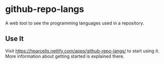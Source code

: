 # github-repo-langs
A web tool to see the programming languages used in a repository.

## Use It
Visit https://hparcells.netlify.com/apps/github-repo-langs/ to start using it. More information about getting started is explained there.
